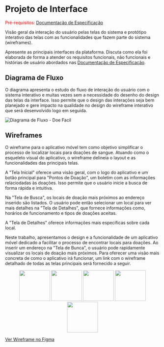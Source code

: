 
# Projeto de Interface

<span style="color:red">Pré-requisitos: <a href="2-Especificação do Projeto.md"> Documentação de Especificação</a></span>

Visão geral da interação do usuário pelas telas do sistema e protótipo interativo das telas com as funcionalidades que fazem parte do sistema (wireframes).

 Apresente as principais interfaces da plataforma. Discuta como ela foi elaborada de forma a atender os requisitos funcionais, não funcionais e histórias de usuário abordados nas <a href="2-Especificação do Projeto.md"> Documentação de Especificação</a>.

## Diagrama de Fluxo

O diagrama apresenta o estudo do fluxo de interação do usuário com o sistema interativo e  muitas vezes sem a necessidade do desenho do design das telas da interface. Isso permite que o design das interações seja bem planejado e gere impacto na qualidade no design do wireframe interativo que será desenvolvido logo em seguida.

![Diagrama de Fluxo - Doe Facil](https://github.com/ICEI-PUC-Minas-PMV-ADS/Doe-Facil/assets/83494301/42cff400-3d50-4c3a-9b28-14dcd03b85d3)


## Wireframes

O wireframe para o aplicativo móvel tem como objetivo simplificar o processo de localizar locais para doações de sangue. Atuando como o esqueleto visual do aplicativo, o wireframe delineia o layout e as funcionalidades das principais telas.

A "Tela Inicial" oferece uma visão geral, com o logo do aplicativo e um botão principal para "Pontos de Doação", um boletim com as informações relaciodadas às doações. Isso permite que o usuário inicie a busca de forma rápida e intuitiva.

Na "Tela de Busca", os locais de doação mais próximos ao endereço inserido são listados. O usuário pode então selecionar um local para ver mais detalhes na "Tela de Detalhes", que fornece informações como, horários de funcionamento e tipos de doações aceitas.

A "Tela de Detalhes" oferece informações mais específicas sobre cada local.

Neste trabalho, apresentamos o design e a funcionalidade de um aplicativo móvel dedicado a facilitar o processo de encontrar locais para doações. Ao inserir um endereço na "Tela de Bunca", o usuário pode rapidamente visualizar os locais de doação mais próximos. Para oferecer uma visão mais concreta de como o aplicativo irá funcionar, um link com o wireframe detalhado de todas as telas principais será fornecido a seguir.

<div style="text-align: center;">
  <img src="https://github.com/ICEI-PUC-Minas-PMV-ADS/Doe-Facil/assets/54285614/93cfef55-6982-4153-8d70-aa8a37c7d0c6" width="100" />
  <img src="https://github.com/ICEI-PUC-Minas-PMV-ADS/Doe-Facil/assets/54285614/2683fff4-d2d3-46cc-a107-ba6feea02d26" width="100" /> 
  <img src="https://github.com/ICEI-PUC-Minas-PMV-ADS/Doe-Facil/assets/54285614/b32ba005-25f8-447f-9332-6f593ca2fb14" width="100" />
  <img src="https://github.com/ICEI-PUC-Minas-PMV-ADS/Doe-Facil/assets/54285614/3ac6388a-c132-4faa-8077-aa10ed7422e7" width="100" />
  <img src="https://github.com/ICEI-PUC-Minas-PMV-ADS/Doe-Facil/assets/54285614/f1374a5f-dd17-4743-9868-c132d5c89528" width="100" />
</div>


[Ver Wireframe no Figma](https://www.figma.com/proto/ayFGk3K3zU8JpS4x3daFPa/Doe-F%C3%A1cil?page-id=0%3A1&type=design&node-id=1-191&viewport=-171%2C578%2C0.5&t=9WVyUNJxGYlCKk5K-1&scaling=scale-down&starting-point-node-id=1%3A31&mode=design)

 
